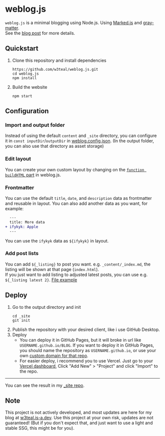 # weblog.js

`weblog.js` is a minimal blogging using Node.js. Using [Marked.js](https://www.npmjs.com/package/marked) and [gray-matter](https://www.npmjs.com/package/gray-matter).  
See the [blog post](https://w3teal.is-a.dev/posts/rewrite-website/) for more details.

## Quickstart

1. Clone this repository and install dependencies
   ```
   https://github.com/w3teal/weblog.js.git
   cd weblog.js
   npm install
   ```
2. Build the website
   ```
   npm start
   ```

## Configuration

### Import and output folder

Instead of using the default `content` and `_site` directory, you can configure it in `const inputDir`/`outputDir` in [weblog.config.json](https://github.com/w3teal/weblog.js/blob/main/weblog.config.json). (In the output folder, you can also use that directory as asset storage)

### Edit layout

You can create your own custom layout by changing on the [`function buildHTML` part](https://github.com/w3teal/weblog.js/blob/17655d78594fcf4002c4d0d3c0466abbd32ff3e6/weblog.js#L33) in weblog.js.

### Frontmatter

You can use the default `title`, `date`, and `description` data as frontmatter and reusable in layout. You can also add another data as you want, for example:
```diff
  ---
  title: More data
+ ifykyk: Apple
  ---
```
You can use the `ifykyk` data as `${ifykyk}` in layout.

### Add post lists

You can add `${_listing}` to post you want. e.g. `_content/_index.md`, the listing will be shown at that page (`index.html`).  
If you just want to add listing to adjusted latest posts, you can use e.g. `${_listing latest 2}`. [File example](https://github.com/w3teal/blog.js/blob/main/content/_index.md)

## Deploy

1. Go to the output directory and init
   ```
   cd _site
   git init
   ```
2. Publish the repository with your desired client, like i use GitHub Desktop.
3. Deploy
   - You can deploy it in GitHub Pages, but it will broke in url like `USERNAME.github.io/BLOG`. If you want to deploy it in GitHub Pages, you should name the repository as `USERNAME.github.io`, or use your own [custom domain for that repo](https://docs.github.com/en/pages/configuring-a-custom-domain-for-your-github-pages-site).
   - For easier deploy, i recommend you to use Vercel. Just go to your [Vercel dashboard](https://vercel.com/), Click "Add New" > "Project" and click "Import" to the repo.

---

You can see the result in my [_site repo](https://github.com/w3teal/_site).

## Note

This project is not actively developed, and most updates are here for my blog at [w3teal.is-a.dev](https://w3teal.is-a.dev/). Use this project at your own risk, updates are not guaranteed! (But if you don't expect that, and just want to use a light and stable SSG, this might be for you).
